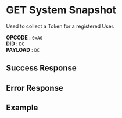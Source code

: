 # GET System Snapshot

Used to collect a Token for a registered User.

**OPCODE** : `0xA0`  
**DID** : `DC`  
**PAYLOAD** : `DC`  

## Success Response

## Error Response

## Example

